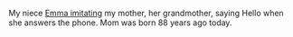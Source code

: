 My niece <a href="http://scripting.com/2020/08/20/emmaImitatingEveSayingHello.m4a">Emma imitating</a> my mother, her grandmother, saying Hello when she answers the phone. Mom was born 88 years ago today.  
